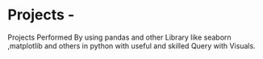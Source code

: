 # Projects  -
Projects Performed By using pandas and other Library like seaborn ,matplotlib and others in python with useful and skilled Query with Visuals.
